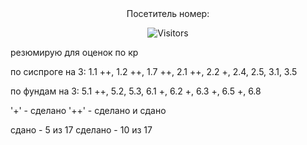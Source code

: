 <div align="center">
Посетитель номер:

![Visitors](https://count.getloli.com/@empty-labs-2courseFiit?name=empty-labs-2courseFiit&theme=booru-qualityhentais&padding=7&offset=0&align=top&scale=1&pixelated=1&darkmode=auto)

</div>

резюмирую
для оценок по кр

по сиспроге на 3:
1.1 ++,
1.2 ++,
1.7 ++,
2.1 ++,
2.2 +,
2.4,
2.5,
3.1,
3.5

по фундам на 3:
5.1 ++,
5.2,
5.3,
6.1 +,
6.2 +,
6.3 +,
6.5 +,
6.8

'+' - сделано
'++' - сделано и сдано

сдано - 5 из 17
сделано - 10 из 17